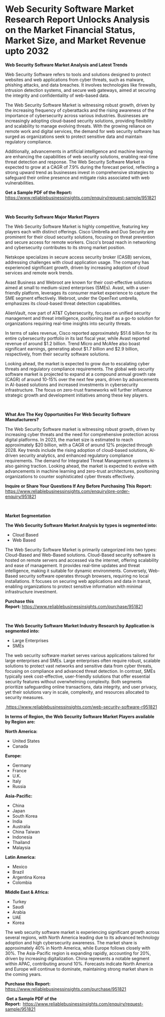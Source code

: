 <p><h1>Web Security Software Market Research Report Unlocks Analysis on the Market Financial Status, Market Size, and Market Revenue upto 2032</h1></p><p><strong>Web Security Software Market Analysis and Latest Trends</strong></p>
<p><p>Web Security Software refers to tools and solutions designed to protect websites and web applications from cyber threats, such as malware, phishing attacks, and data breaches. It involves technologies like firewalls, intrusion detection systems, and secure web gateways, aimed at securing the integrity and confidentiality of web-based data.</p><p>The Web Security Software Market is witnessing robust growth, driven by the increasing frequency of cyberattacks and the rising awareness of the importance of cybersecurity across various industries. Businesses are increasingly adopting cloud-based security solutions, providing flexibility and scalability to manage evolving threats. With the growing reliance on remote work and digital services, the demand for web security software has surged as organizations seek to protect sensitive data and maintain regulatory compliance.</p><p>Additionally, advancements in artificial intelligence and machine learning are enhancing the capabilities of web security solutions, enabling real-time threat detection and response. The Web Security Software Market is expected to grow at a CAGR of 7.9% during the forecast period, reflecting a strong upward trend as businesses invest in comprehensive strategies to safeguard their online presence and mitigate risks associated with web vulnerabilities.</p></p>
<p><strong>Get a Sample PDF of the Report:&nbsp;</strong> <a href="https://www.reliablebusinessinsights.com/enquiry/request-sample/951821?utm_campaign=2726&utm_medium=2&utm_source=Github&utm_content=ia&utm_term=17042025&utm_id=web-security-software">https://www.reliablebusinessinsights.com/enquiry/request-sample/951821</a></p>
<p>&nbsp;</p>
<p><strong>Web Security Software Major Market Players</strong></p>
<p><p>The Web Security Software Market is highly competitive, featuring key players each with distinct offerings. Cisco Umbrella and Duo Security are prominent for their cloud security solutions, focusing on threat prevention and secure access for remote workers. Cisco's broad reach in networking and cybersecurity contributes to its strong market position. </p><p>Netskope specializes in secure access security broker (CASB) services, addressing challenges with cloud application usage. The company has experienced significant growth, driven by increasing adoption of cloud services and remote work trends.</p><p>Avast Business and Webroot are known for their cost-effective solutions aimed at small to medium-sized enterprises (SMEs). Avast, with a user-friendly platform, leverages its consumer market experience to capture the SME segment effectively. Webroot, under the OpenText umbrella, emphasizes its cloud-based threat detection capabilities.</p><p>AlienVault, now part of AT&T Cybersecurity, focuses on unified security management and threat intelligence, positioning itself as a go-to solution for organizations requiring real-time insights into security threats.</p><p>In terms of sales revenue, Cisco reported approximately $51.6 billion for its entire cybersecurity portfolio in its last fiscal year, while Avast reported revenue of around $1.2 billion. Trend Micro and McAfee also boast significant earnings, generating about $1.7 billion and $2.9 billion, respectively, from their security software solutions.</p><p>Looking ahead, the market is expected to grow due to escalating cyber threats and regulatory compliance requirements. The global web security software market is projected to expand at a compound annual growth rate (CAGR) of around 10-15% over the next few years, driven by advancements in AI-based solutions and increased investments in cybersecurity infrastructure. The focus on zero-trust frameworks will further influence strategic growth and development initiatives among these key players.</p></p>
<p>&nbsp;</p>
<p><strong>What Are The Key Opportunities For Web Security Software Manufacturers?</strong></p>
<p><p>The Web Security Software market is witnessing robust growth, driven by increasing cyber threats and the need for comprehensive protection across digital platforms. In 2023, the market size is estimated to reach approximately $20 billion, with a CAGR of around 12% projected through 2028. Key trends include the rising adoption of cloud-based solutions, AI-driven security analytics, and enhanced regulatory compliance requirements. The demand for Integrated Threat Management systems is also gaining traction. Looking ahead, the market is expected to evolve with advancements in machine learning and zero-trust architectures, positioning organizations to counter sophisticated cyber threats effectively.</p></p>
<p><strong>Inquire or Share Your Questions If Any Before Purchasing This Report:</strong> <a href="https://www.reliablebusinessinsights.com/enquiry/pre-order-enquiry/951821?utm_campaign=2726&utm_medium=2&utm_source=Github&utm_content=ia&utm_term=17042025&utm_id=web-security-software">https://www.reliablebusinessinsights.com/enquiry/pre-order-enquiry/951821</a></p>
<p>&nbsp;</p>
<p><strong>Market Segmentation</strong></p>
<p><strong>The Web Security Software Market Analysis by types is segmented into:</strong></p>
<p><ul><li>Cloud Based</li><li>Web Based</li></ul></p>
<p><p>The Web Security Software Market is primarily categorized into two types: Cloud-Based and Web-Based solutions. Cloud-Based security software is hosted on remote servers and accessed via the internet, offering scalability and ease of management. It provides real-time updates and threat intelligence, making it suitable for dynamic environments. Conversely, Web-Based security software operates through browsers, requiring no local installations. It focuses on securing web applications and data in transit, enabling organizations to protect sensitive information with minimal infrastructure investment.</p></p>
<p><strong>Purchase this Report:&nbsp;</strong><a href="https://www.reliablebusinessinsights.com/purchase/951821?utm_campaign=2726&utm_medium=2&utm_source=Github&utm_content=ia&utm_term=17042025&utm_id=web-security-software">https://www.reliablebusinessinsights.com/purchase/951821</a></p>
<p>&nbsp;</p>
<p><strong>The Web Security Software Market Industry Research by Application is segmented into:</strong></p>
<p><ul><li>Large Enterprises</li><li>SMEs</li></ul></p>
<p><p>The web security software market serves various applications tailored for large enterprises and SMEs. Large enterprises often require robust, scalable solutions to protect vast networks and sensitive data from cyber threats, focusing on compliance and advanced threat detection. In contrast, SMEs typically seek cost-effective, user-friendly solutions that offer essential security features without overwhelming complexity. Both segments prioritize safeguarding online transactions, data integrity, and user privacy, yet their solutions vary in scale, complexity, and resources allocated to security measures.</p></p>
<p><a href="https://www.reliablebusinessinsights.com/web-security-software-r951821?utm_campaign=2726&utm_medium=2&utm_source=Github&utm_content=ia&utm_term=17042025&utm_id=web-security-software">&nbsp;https://www.reliablebusinessinsights.com/web-security-software-r951821</a></p>
<p><strong>In terms of Region, the Web Security Software Market Players available by Region are:</strong></p>
<p>
    <p> <strong> North America: </strong>
        <ul>
            <li>United States</li>
            <li>Canada</li>
        </ul>
        </p> 
    <p> <strong> Europe: </strong>
        <ul>
            <li>Germany</li>
            <li>France</li>
            <li>U.K.</li>
            <li>Italy</li>
            <li>Russia</li>
        </ul>
        </p> 
    <p> <strong> Asia-Pacific: </strong>
        <ul>
            <li>China</li>
            <li>Japan</li>
            <li>South Korea</li>
            <li>India</li>
            <li>Australia</li>
            <li>China Taiwan</li>
            <li>Indonesia</li>
            <li>Thailand</li>
            <li>Malaysia</li>
        </ul>
        </p> 
    <p> <strong> Latin America: </strong>
        <ul>
            <li>Mexico</li>
            <li>Brazil</li>
            <li>Argentina Korea</li>
            <li>Colombia</li>
        </ul>
        </p> 
    <p> <strong> Middle East & Africa: </strong>
        <ul>
            <li>Turkey</li>
            <li>Saudi</li>
            <li>Arabia</li>
            <li>UAE</li>
            <li>Korea</li>
        </ul>
    </p>
    </p>
<p><p>The web security software market is experiencing significant growth across several regions, with North America leading due to its advanced technology adoption and high cybersecurity awareness. The market share is approximately 40% in North America, while Europe follows closely with 30%. The Asia-Pacific region is expanding rapidly, accounting for 20%, driven by increasing digitalization. China represents a notable segment within APAC, contributing around 10%. Forecasts indicate North America and Europe will continue to dominate, maintaining strong market share in the coming years.</p></p>
<p><strong>Purchase this Report: </strong><a href="https://www.reliablebusinessinsights.com/purchase/951821?utm_campaign=2726&utm_medium=2&utm_source=Github&utm_content=ia&utm_term=17042025&utm_id=web-security-software">https://www.reliablebusinessinsights.com/purchase/951821</a></p>
<p>&nbsp;<strong>Get a Sample PDF of the Report:&nbsp;&nbsp;</strong><a href="https://www.reliablebusinessinsights.com/enquiry/request-sample/951821?utm_campaign=2726&utm_medium=2&utm_source=Github&utm_content=ia&utm_term=17042025&utm_id=web-security-software">https://www.reliablebusinessinsights.com/enquiry/request-sample/951821</a></p>
<p><strong></strong></p>
<p><p></p><p></p><p></p></p>